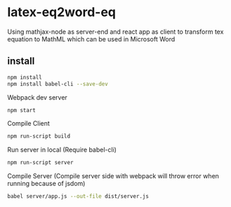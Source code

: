# latex-eq2word-eq
Using mathjax-node as server-end and react app as client to transform tex equation to MathML which can be used in Microsoft Word

## install
```bash
npm install
npm install babel-cli --save-dev
```

Webpack dev server
```bash
npm start
```

Compile Client
```bash
npm run-script build
```

Run server in local (Require babel-cli)
```bash
npm run-script server
```

Compile Server (Compile server side with webpack will throw error when running because of jsdom)
```bash
babel server/app.js --out-file dist/server.js
```
